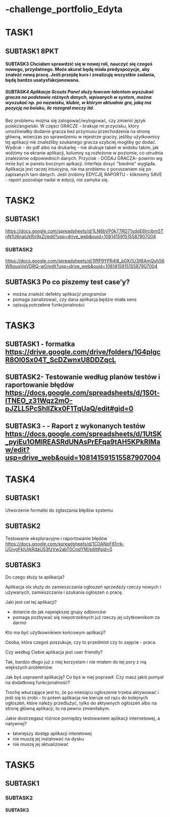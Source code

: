 # -challenge_portfolio_Edyta
# TASK1
## SUBTASK1 8PKT
#### SUBTASK3 Chciałam sprawdzić się w nowej roli, nauczyć się czegoś nowego, przydatnego. Może akurat będę miała predyspozycje, aby znaleźć nową pracę. Jeśli przejdę kurs i zrealizuję wszystkie zadania, będę bardzo usatysfakcjonowana.
##### SUBTASK4 Aplikacja **Scouts Panel** służy łowcom talentom wyszukać gracza na podstawie różnych danych, wpisanych w system, można wyszukać np. po nazwisku, klubie, w którym aktualnie gra, jaką ma pozycję na boisku, ile rozegrał meczy itd. 
Bez problemu można się zalogować/wylogować, czy zmienić język polski/angielski. W części GRACZE - brakuje mi przycisku, który umożliwiałby dodanie gracza bez przymusu przechodzenia na stronę główną, wówczas po sprawdzeniu w rejestrze graczy, jeśliby użytkownicy tej aplikacji nie znaleźliby szukanego gracza szybciej mogliby go dodać. Wydruk - do pdf albo na drukarkę -   nie drukuje tabeli w widoku takim, jak widzimy na ekranie aplikacji, kolumny są rozłożone w poziomie, co utrudnia znalezienie odpowiednich danych. Przycisk - DODAJ GRACZA- powinin wg mnie być w panelu bocznym aplkacji. Interfejs dosyć "biednie" wygląda. Aplikacja jest raczej intuicyjna, nie ma problemu z poruszaniem się po zapisanych tam danych. 
Jeśli zrobimy EDYCJĘ RAPORTU - klikniemy SAVE - raport pozostaje nadal w edycji, nie zamyka się. 

# TASK2
## SUBTASK1  
https://docs.google.com/spreadsheets/d/1LN6bVP0k77RD71sdqE6Ircibm5TnN1U6naiUkRx9xZI/edit?usp=drive_web&ouid=108141591515587907004

### SUBTASK2
https://docs.google.com/spreadsheets/d/1IffP9YPR4l8_b0Xi1U3ll6AmQyh56W8ouqVqVDRQ-w0/edit?usp=drive_web&ouid=108141591515587907004

## SUBTASK3  Po co piszemy test case’y?
- można znaleźć defekty aplikacji/ programów 
- pomaga zanalizować, czy dana aplikacja będzie miała sens 
- opisują potrzebne funkcjonalności 


# TASK3

## SUBTASK1 - formatka   https://drive.google.com/drive/folders/1G4pIgcR8Ol0Sx04T_ScDZwnxU8DDZqcL

## SUBTASK2- Testowanie według planów testów i raportowanie błędów   https://docs.google.com/spreadsheets/d/1S0t-lTNEO_z31Wqz2mO-pJZLL5PcShIIZkx0F1TqUaQ/edit#gid=0

## SUBTASK3 - - Raport z wykonanych testów   https://docs.google.com/spreadsheets/d/1UtSK_pyiEu1OMlREASRdUNAsPrEFqa9tAH5KPkRlMaw/edit?usp=drive_web&ouid=108141591515587907004



# TASK4

## SUBTASK1
Utworzenie formatki do zgłaszania błędów systemu

## SUBTASK2 
Testowanie eksploracyjne i raportowanie błędów  https://docs.google.com/spreadsheets/d/1C0ANpF81rrk-UGivgFkIUtkRdaUS3fzVw2abT0CndYM/edit#gid=0

## SUBTASK3
Do czego służy ta aplikacja?

Aplikacja olx służy do zamieszczania ogłoszeń sprzedaży rzeczy nowych i używanych, zamieszczania i szukania ogłoszeń o pracę. 

Jaki jest cel tej aplikacji?

- dotarcie do jak największej grupy odbiorców 
- pomaga pozbywać się niepotrzebnych już rzeczy jej użytkownikom za darmo
 

Kto ma być użytkownikiem końcowym aplikacji?

Osoba, która czegoś poszukuje, czy to przedmiot czy to zajęcie - praca.

Czy według Ciebie aplikacja jest user friendly?

Tak, bardzo długo już z niej korzystam i nie miałam do tej pory z nią większych problemów.

Jak byś usprawnił aplikację? Co byś w niej poprawił. Czy masz jakiś pomysł na dodatkową funkcjonalność? 

Trochę wkurzające jest to, że po miesiącu ogłoszenie trzeba aktywować i jeśli się to zrobi - to potem aplikacja nie kieruje od razu do kolejnych ogłoszeń, które należy przedlużyć, tylko do aktywnych ogłoszeń albo na stronę główną aplikacji, to na pewno zmieniłabym.

Jakie dostrzegasz różnice pomiędzy testowaniem aplikacji internetowej, a natywnej?

- łatwiejszy dostęp aplikacji interetowej 
- nie muszę jej instalować na dysku 
- nie muszę jej aktualizować 

# TASK5
## SUBTASK1 
### SUBTASK2
#### SUBTASK3 




